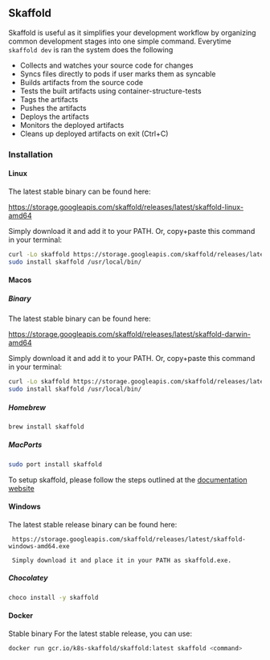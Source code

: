 ## Skaffold
Skaffold is useful as it simplifies your development workflow by organizing common development stages into one simple command. Everytime `skaffold
 dev` is ran the system does the following

 * Collects and watches your source code for changes
 * Syncs files directly to pods if user marks them as syncable
 * Builds artifacts from the source code
 * Tests the built artifacts using container-structure-tests
 * Tags the artifacts
 * Pushes the artifacts
 * Deploys the artifacts
 * Monitors the deployed artifacts
 * Cleans up deployed artifacts on exit (Ctrl+C)


### Installation
#### Linux
The latest stable binary can be found here:

https://storage.googleapis.com/skaffold/releases/latest/skaffold-linux-amd64

Simply download it and add it to your PATH. Or, copy+paste this command in your terminal:

```bash
curl -Lo skaffold https://storage.googleapis.com/skaffold/releases/latest/skaffold-linux-amd64 && \
sudo install skaffold /usr/local/bin/
```

#### Macos
##### Binary
The latest stable binary can be found here:

https://storage.googleapis.com/skaffold/releases/latest/skaffold-darwin-amd64

Simply download it and add it to your PATH. Or, copy+paste this command in your terminal:

```bash
curl -Lo skaffold https://storage.googleapis.com/skaffold/releases/latest/skaffold-darwin-amd64 && \
sudo install skaffold /usr/local/bin/
```
##### Homebrew
```bash
brew install skaffold
```

##### MacPorts
```bash
sudo port install skaffold
```


To setup skaffold, please follow the steps outlined at the [documentation website](https://skaffold.dev/docs/)

#### Windows
The latest stable release binary can be found here:

     https://storage.googleapis.com/skaffold/releases/latest/skaffold-windows-amd64.exe

     Simply download it and place it in your PATH as skaffold.exe.
##### Chocolatey
```bash
choco install -y skaffold
```

#### Docker
Stable binary
For the latest stable release, you can use:

```bash
docker run gcr.io/k8s-skaffold/skaffold:latest skaffold <command>
```


